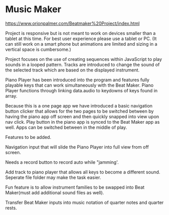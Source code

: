 # Music Maker

https://www.orionpalmer.com/Beatmaker%20Project/index.html

Project is responsive but is not meant to work on devices smaller than a tablet at this time. For best user experience please use a tablet or PC. (It can still work on a smart phone but animations are limited and sizing in a vertical space is cumbersome.)

Project focuses on the use of creating sequences within JavaScript to play sounds in a looped pattern. Tracks are introduced to change the sound of the selected track which are based on the displayed instrument.

Piano Player has been introduced into the program and features fully playable keys that can work simultaneously with the Beat Maker. Piano Player functions through linking data.audio to keydowns of keys found in array.

Because this is a one page app we have introduced a basic navigation button clicker that allows for the two pages to be switched between by having the piano app off screen and then quickly snapped into view upon nav click. Play button in the piano app is synced to the Beat Maker app as well. Apps can be switched between in the middle of play.

Features to be added.

Navigation input that will slide the Piano Player into full view from off screen.

Needs a record button to record auto while "jamming'.

Add track to piano player that allows all keys to become a different sound. Seperate file folder may make the task easier.

Fun feature is to allow instrument families to be swapped into Beat Maker(must add additional sound files as well).

Transfer Beat Maker inputs into music notation of quarter notes and quarter rests.
